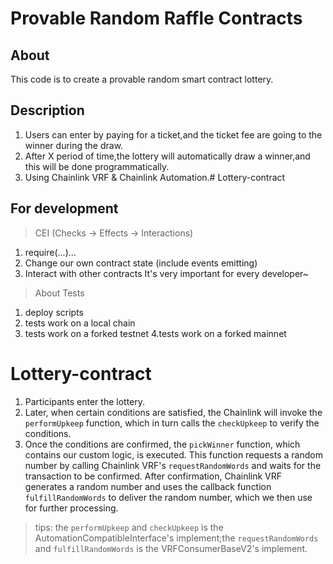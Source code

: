 # Provable Random Raffle Contracts

## About

This code is to create a provable random smart contract lottery.

## Description

1. Users can enter by paying for a ticket,and the ticket fee are going to the winner during the draw.
2. After X period of time,the lottery will automatically draw a winner,and this will be done programmatically.
3. Using Chainlink VRF & Chainlink Automation.# Lottery-contract

## For development
> CEI (Checks -> Effects -> Interactions)

1. require(...)...
2. Change our own contract state (include events emitting)
3. Interact with other contracts
It's very important for every developer~

> About Tests

1. deploy scripts
2. tests work on a local chain
3. tests work on a forked testnet
4.tests work on a forked mainnet
# Lottery-contract
1. Participants enter the lottery.
2. Later, when certain conditions are satisfied, the Chainlink will invoke the `performUpkeep` function, which in turn calls the `checkUpkeep` to verify the conditions.
3. Once the conditions are confirmed, the `pickWinner` function, which contains our custom logic, is executed. This function requests a random number by calling Chainlink VRF's `requestRandomWords` and waits for the transaction to be confirmed. After confirmation, Chainlink VRF generates a random number and uses the callback function `fulfillRandomWords` to deliver the random number, which we then use for further processing.
> tips: the `performUpkeep` and `checkUpkeep` is the AutomationCompatibleInterface's implement;the `requestRandomWords` and `fulfillRandomWords` is the VRFConsumerBaseV2's implement.